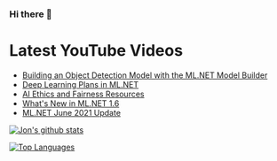 ### Hi there 👋

# Latest YouTube Videos
<!-- BLOG-POST-LIST:START -->
- [Building an Object Detection Model with the ML.NET Model Builder](https://www.youtube.com/watch?v=0ZPqLjbEPRk)
- [Deep Learning Plans in ML.NET](https://www.youtube.com/watch?v=KelPNCJ8Rkc)
- [AI Ethics and Fairness Resources](https://www.youtube.com/watch?v=qXdwUHuANlk)
- [What's New in ML.NET 1.6](https://www.youtube.com/watch?v=UJqEYGcwNhU)
- [ML.NET June 2021 Update](https://www.youtube.com/watch?v=AZ19Yb2RYIU)
<!-- BLOG-POST-LIST:END -->


[![Jon's github stats](https://github-readme-stats.vercel.app/api?username=jwood803&show_icons=true&theme=dark)](https://github.com/anuraghazra/github-readme-stats)

[![Top Languages](https://github-readme-stats.vercel.app/api/top-langs/?username=jwood803&layout=compact&theme=dark)](https://github.com/anuraghazra/github-readme-stats)

<!--
**jwood803/jwood803** is a ✨ _special_ ✨ repository because its `README.md` (this file) appears on your GitHub profile.

Here are some ideas to get you started:

- 🔭 I’m currently working on ...
- 🌱 I’m currently learning ...
- 👯 I’m looking to collaborate on ...
- 🤔 I’m looking for help with ...
- 💬 Ask me about ...
- 📫 How to reach me: ...
- 😄 Pronouns: ...
- ⚡ Fun fact: ...
-->
